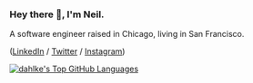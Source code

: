 ### Hey there 👋, I'm Neil.

A software engineer raised in Chicago, living in San Francisco.

([LinkedIn](https://www.linkedin.com/in/neildahlke/) / [Twitter](https://twitter.com/neildahlke) / [Instagram](https://www.instagram.com/eklhad/))

[![dahlke's Top GitHub Languages](https://github-readme-stats.vercel.app/api/top-langs/?username=dahlke)](https://github.com/anuraghazra/github-readme-stats)

<!--
**dahlke/dahlke** is a ✨ _special_ ✨ repository because its `README.md` (this file) appears on your GitHub profile.

Here are some ideas to get you started:

- 🔭 I’m currently working on ...
- 🌱 I’m currently learning ...
- 👯 I’m looking to collaborate on ...
- 🤔 I’m looking for help with ...
- 💬 Ask me about ...
- 📫 How to reach me: ...
- 😄 Pronouns: ...
- ⚡ Fun fact: ...
-->
